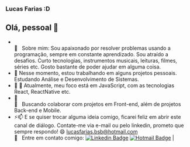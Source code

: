 ### Lucas Farias :D

## Olá, pessoal 👋

- <br/> 💬  &nbsp; Sobre mim: Sou apaixonado por resolver problemas usando a programação, sempre em constante aprendizado. Sou atraído a desafios. Curto tecnologias, instrumentos musicais, leituras, filmes, séries etc. Gosto bastante de poder ajudar em alguma coisa. 
- 🔭 Nesse momento, estou trabalhando em alguns projetos pessoais. Estudando Análise e Desenvolvimento de Sistemas.
- 🌱 :seedling: Atualmente, meu foco está em JavaScript, com as tecnologias React, ReactNative etc.
- 👯 <br/> :purple_heart: &nbsp; Buscando colaborar com projetos em Front-end, além de projetos Back-end e Mobile.
- ⚡📫  E se quiser trocar alguma ideia comigo, ficarei feliz em abrir este canal de diálogo. Contate-me via e-mail ou pelo linkedin, prometo que sempre respondo! 😄 lucasfarias.bsb@hotmail.com
<br/> :email: &nbsp; Entre em contato comigo: [![Linkedin Badge](https://img.shields.io/badge/-LucasFarias-blue?style=flat-square&logo=Linkedin&logoColor=white&link=https://www.linkedin.com/in/lucasfariasm/)](https://www.https://www.linkedin.com/in/lucasfariasm/)
[![Hotmail Badge](https://img.shields.io/badge/-Hotmail-0078D4?style=flat-square&logo=microsoft-outlook&logoColor=white&link=mailto:lucasfarias.bsb@hotmail.com)](mailto:lucasfarias.bsb@hotmail.com)
| 

